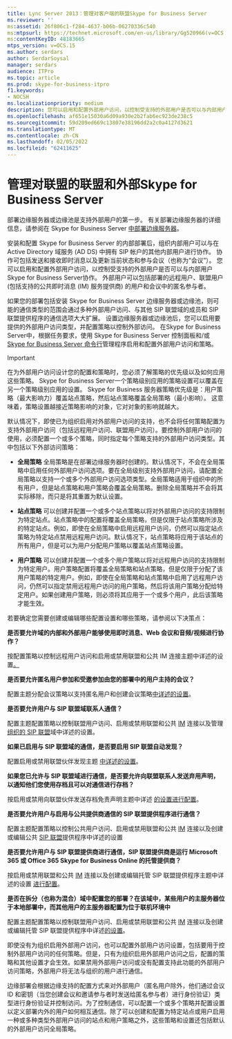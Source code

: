 ```yaml
---
title: Lync Server 2013：管理对客户端的联盟Skype for Business Server
ms.reviewer: ''
ms:assetid: 26f806c1-f284-4637-b06b-06270336c540
ms:mtpsurl: https://technet.microsoft.com/en-us/library/Gg520966(v=OCS.15)
ms:contentKeyID: 48183665
mtps_version: v=OCS.15
ms.author: serdars
author: SerdarSoysal
manager: serdars
audience: ITPro
ms.topic: article
ms.prod: skype-for-business-itpro
f1.keywords:
- NOCSH
ms.localizationpriority: medium
description: 您可以启用和配置外部用户访问，以控制受支持的外部用户是否可以与内部用户Skype for Business Server协作。
ms.openlocfilehash: af651e15030a6d09a930e2b2fab6ec923de238c5
ms.sourcegitcommit: 59d209ed669c13807e38196dd2a2c0a4127d3621
ms.translationtype: MT
ms.contentlocale: zh-CN
ms.lasthandoff: 02/05/2022
ms.locfileid: "62411625"
---
```

# <a name="managing-federation-and-external-access-to-skype-for-business-server"></a>管理对联盟的联盟和外部Skype for Business Server

部署边缘服务器或边缘池是支持外部用户的第一步。 有关部署边缘服务器的详细信息，请参阅在 Skype for Business Server [中部署边缘服务器](../../deploy/deploy-edge-server/deploy-edge-server.md)。

安装和配置 Skype for Business Server 的内部部署后，组织内部用户可以与在 Active Directory 域服务 (AD DS) 中拥有 SIP 帐户的其他内部用户进行协作。 协作可包括发送和接收即时消息以及更新当前状态和参与会议（也称为“会议”）。 您可以启用和配置外部用户访问，以控制受支持的外部用户是否可以与内部用户Skype for Business Server协作。 外部用户可以包括部署的远程用户、联盟用户 (包括支持的公共即时消息 (IM) 服务提供商) 的用户和会议中的匿名参与者。

如果您的部署包括安装 Skype for Business Server 边缘服务器或边缘池，则可能的通信类型的范围会通过多种外部用户访问、与其他 SIP 联盟域的成员和 SIP 联盟提供程序的通信选项大大扩展。 设置边缘服务器或边缘池后，您可以启用要提供的外部用户访问类型，并配置策略以控制外部访问。 在Skype for Business Server中，根据任务要求，使用 Skype for Business Server 控制面板和/或 [Skype for Business Server 命令行](../management-shell.md)管理程序启用和配置外部用户访问和策略。 



> [!IMPORTANT]  
> 在为外部用户访问设计您的配置和策略时，您必须了解策略的优先级以及如何应用这些策略。 Skype for Business Server一个策略级别应用的策略设置可以覆盖在另一个策略级别应用的设置。 Skype for Business 服务器策略优先级是：用户策略（最大影响力）覆盖站点策略，然后站点策略覆盖全局策略（最小影响）。 这意味着，策略设置越接近策略影响的对象，它对对象的影响就越大。


默认情况下，即使已为组织启用对外部用户访问的支持，也不会将任何策略配置为支持外部用户访问（包括远程用户访问、联盟用户访问）。要控制外部用户访问的使用，必须配置一个或多个策略，同时指定每个策略支持的外部用户访问类型。其中包括以下外部访问策略：

  - **全局策略**   全局策略是在部署边缘服务器时创建的。默认情况下，不会在全局策略中启用任何外部用户访问选项。要在全局级别支持外部用户访问，请配置全局策略以支持一个或多个外部用户访问选项类型。全局策略适用于组织中的所有用户，但是站点策略和用户策略会覆盖全局策略。删除全局策略并不会将其实际移除，而只是将其重置为默认设置。

  - **站点策略**   可以创建并配置一个或多个站点策略以将对外部用户访问的支持限制为特定站点。站点策略中的配置将覆盖全局策略，但是仅限于站点策略所涉及的特定站点。例如，即使在全局策略中启用远程用户访问，仍然可以指定站点策略为特定站点禁用远程用户访问。默认情况下，站点策略将应用于该站点的所有用户，但是可以为用户分配用户策略以覆盖站点策略设置。

  - **用户策略**   可以创建并配置一个或多个用户策略以将对远程用户访问的支持限制为特定用户。用户策略配置将覆盖全局策略和站点策略，但是仅限于分配了该用户策略的特定用户。例如，即使在全局策略和站点策略中启用了远程用户访问，仍然可以指定禁用远程用户访问的用户策略，然后将该用户策略分配给特定用户。如果创建用户策略，则必须将其应用于一个或多个用户，此后该策略才能生效。

若要确定您需要创建或编辑哪些配置设置和哪些策略，请参阅以下决策点：

**是否要允许域的内部和外部用户能够使用即时消息、Web 会议和音频/视频进行协作？**

按配置策略以控制远程用户访问和[](external-access-policies/configure-policies-to-control-remote-user-access.md)启用或禁用联盟和公共 IM 连接主题中详述的设置[。](access-edge/enable-or-disable-federation-and-public-im-connectivity.md)

**是否要允许匿名用户参加和受邀参加由您的部署中的用户主持的会议？**

配置主题分配会议策略以支持匿名用户[](access-edge/assign-conferencing-policies-to-support-anonymous-users.md)和创建会议策略[中详述的设置](../conferencing/create-policies.md)。

**是否要允许用户与 SIP 联盟域联系人通信？**

配置主题配置策略以控制联盟用户访问[](external-access-policies/configure-policies-to-control-federated-user-access.md)、启用或禁用联盟和公共 [IM](access-edge/enable-or-disable-federation-and-public-im-connectivity.md) 连接以及管理[组织的 SIP 联盟](sip-domains/manage-sip-federated-domains-for-your-organization.md)域中详述的设置。


**如果已启用与 SIP 联盟域的通信，是否要启用 SIP 联盟自动发现？**

配置启用或禁用联盟伙伴发现主题 [中详述的设置](access-edge/enable-or-disable-discovery-of-federation-partners.md)。

**如果您已允许与 SIP 联盟域进行通信，是否要允许向联盟联系人发送弃用声明，以通知他们您使用存档且可以对通信进行存档？**

按启用或禁用向联盟伙伴发送存档免责声明主题中详述 [的设置进行配置](access-edge/enable-or-disable-sending-an-archiving-disclaimer-to-federated-partners.md)。

**是否要允许用户与启用与公共提供商通信的 SIP 联盟提供程序进行通信？**

配置主题配置策略以控制公共用户访问[](external-access-policies/configure-policies-to-control-public-user-access.md)、启用或禁用联盟和公共 [IM](access-edge/enable-or-disable-federation-and-public-im-connectivity.md) 连接以及创建或编辑公共 [SIP 联盟](sip-providers/manage-sip-federated-providers-for-your-organization.md#create-or-edit-public-sip-federated-providers-in-skype-for-business-server)提供程序中详述的设置


**是否要允许用户与 SIP 联盟提供商进行通信，SIP 联盟提供商是运行 Microsoft 365 或 Office 365 Skype for Business Online 的托管提供商？**

按启用或禁用联盟和公共 [IM](access-edge/enable-or-disable-federation-and-public-im-connectivity.md) 连接以及创建或编辑托管 SIP 联盟提供程序主题中详述的设置 [进行配置](sip-providers/manage-sip-federated-providers-for-your-organization.md#create-or-edit-hosted-sip-federated-providers-in-skype-for-business-server)。

**是否在拆分（也称为混合）域中配置您的部署？在该域中，某些用户的主服务器位于本地部署中，而其他用户的主服务器配置为位于联机环境中**

配置主题配置策略以控制联盟用户访问[](external-access-policies/configure-policies-to-control-federated-user-access.md)、启用或禁用联盟和公共 [IM](access-edge/enable-or-disable-federation-and-public-im-connectivity.md) 连接以及创建或编辑托管 SIP 联盟提供程序中详述[的设置](sip-providers/manage-sip-federated-providers-for-your-organization.md#create-or-edit-hosted-sip-federated-providers-in-skype-for-business-server)。


即使没有为组织启用外部用户访问，也可以配置外部用户访问设置，包括要用于控制外部用户访问的任何策略。但是，只有为组织启用外部用户访问之后，配置的策略和其他设置才会生效。如果禁用外部用户访问或没有配置支持此功能的外部用户访问策略，外部用户将无法与组织的用户进行通信。

边缘部署会根据边缘支持的配置方式来对外部用户（匿名用户除外，他们通过会议 ID 和密钥（当您创建会议和邀请参与者时发送给匿名参与者）进行身份验证）类型进行身份验证并控制访问。为了控制通信，可以配置一个或多个策略并配置设置以定义部署内外的用户如何相互通信。除了可以创建和配置为特定站点或用户启用一种或多种类型外部用户访问的站点和用户策略之外，这些策略和设置还包括默认的外部用户访问全局策略。

